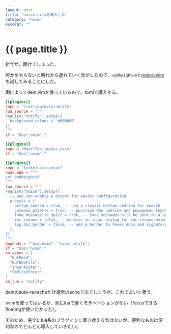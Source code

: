 ```yaml
---
layout: post
title: "noice.nvimを導入した"
category: "nvim"
excerpt: ""
---
```


# {{ page.title }}

新年が、開けてしまった。

何かをやらないと時代から遅れていく気がしたので、`cmdheight=0`と[noice.nvim](https://github.com/folke/noice.nvim)を試してみることにした。

例によってdein.vimを使っているので、tomlで導入する。


```toml
[[plugins]]
repo = "rcarriga/nvim-notify"
lua_source = """
require('notify').setup({
  background_colour = '#000000',
})
"""
if = "has('nvim')"

[[plugins]]
repo = "MunifTanjim/nui.nvim"
if = "has('nvim')"

[[plugins]]
repo = "folke/noice.nvim"
hook_add = """
set cmdheight=0
"""
lua_source = """
require("noice").setup({
  -- you can enable a preset for easier configuration
  presets = {
    bottom_search = true, -- use a classic bottom cmdline for search
    command_palette = true, -- position the cmdline and popupmenu together
    long_message_to_split = true, -- long messages will be sent to a split
    inc_rename = false, -- enables an input dialog for inc-rename.nvim
    lsp_doc_border = false, -- add a border to hover docs and signature help
  },
})
"""
depends = ["nui.nvim", "nvim-notify"]
if = "has('nvim')"
on_event = [
  "BufRead",
  "BufNewFile",
  "InsertEnter",
  "CmdlineEnter",
]
on_lua = "notify"
```


deinのauto-recacheだけ通常のechoで出てしまうが、これでよいと思う。


nvimを使ってはいるが、別にluaで書くモチベーションがない（focusできるfloatingが使いたかった）。

そのため、完全にlua系のプラグインに置き換える気はないが、便利なものは便利なのでどんどん導入していきたい。

